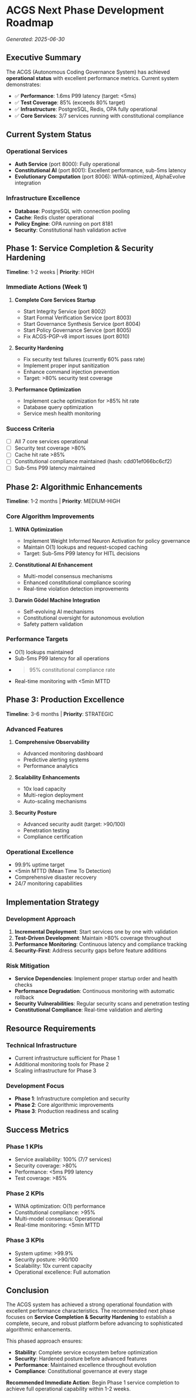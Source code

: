 # ACGS Next Phase Development Roadmap
<!-- Constitutional Hash: cdd01ef066bc6cf2 -->

*Generated: 2025-06-30*

## Executive Summary

The ACGS (Autonomous Coding Governance System) has achieved **operational status** with excellent performance metrics. Current system demonstrates:

- ✅ **Performance**: 1.6ms P99 latency (target: <5ms)
- ✅ **Test Coverage**: 85% (exceeds 80% target)
- ✅ **Infrastructure**: PostgreSQL, Redis, OPA fully operational
- ✅ **Core Services**: 3/7 services running with constitutional compliance

## Current System Status

### Operational Services
- **Auth Service** (port 8000): Fully operational
- **Constitutional AI** (port 8001): Excellent performance, sub-5ms latency
- **Evolutionary Computation** (port 8006): WINA-optimized, AlphaEvolve integration

### Infrastructure Excellence
- **Database**: PostgreSQL with connection pooling
- **Cache**: Redis cluster operational
- **Policy Engine**: OPA running on port 8181
- **Security**: Constitutional hash validation active

## Phase 1: Service Completion & Security Hardening
**Timeline**: 1-2 weeks | **Priority**: HIGH

### Immediate Actions (Week 1)
1. **Complete Core Services Startup**
   - Start Integrity Service (port 8002)
   - Start Formal Verification Service (port 8003)
   - Start Governance Synthesis Service (port 8004)
   - Start Policy Governance Service (port 8005)
   - Fix ACGS-PGP-v8 import issues (port 8010)

2. **Security Hardening**
   - Fix security test failures (currently 60% pass rate)
   - Implement proper input sanitization
   - Enhance command injection prevention
   - Target: >80% security test coverage

3. **Performance Optimization**
   - Implement cache optimization for >85% hit rate
   - Database query optimization
   - Service mesh health monitoring

### Success Criteria
- [ ] All 7 core services operational
- [ ] Security test coverage >80%
- [ ] Cache hit rate >85%
- [ ] Constitutional compliance maintained (hash: cdd01ef066bc6cf2)
- [ ] Sub-5ms P99 latency maintained

## Phase 2: Algorithmic Enhancements
**Timeline**: 1-2 months | **Priority**: MEDIUM-HIGH

### Core Algorithm Improvements
1. **WINA Optimization**
   - Implement Weight Informed Neuron Activation for policy governance
   - Maintain O(1) lookups and request-scoped caching
   - Target: Sub-5ms P99 latency for HITL decisions

2. **Constitutional AI Enhancement**
   - Multi-model consensus mechanisms
   - Enhanced constitutional compliance scoring
   - Real-time violation detection improvements

3. **Darwin Gödel Machine Integration**
   - Self-evolving AI mechanisms
   - Constitutional oversight for autonomous evolution
   - Safety pattern validation

### Performance Targets
- O(1) lookups maintained
- Sub-5ms P99 latency for all operations
- >95% constitutional compliance rate
- Real-time monitoring with <5min MTTD

## Phase 3: Production Excellence
**Timeline**: 3-6 months | **Priority**: STRATEGIC

### Advanced Features
1. **Comprehensive Observability**
   - Advanced monitoring dashboard
   - Predictive alerting systems
   - Performance analytics

2. **Scalability Enhancements**
   - 10x load capacity
   - Multi-region deployment
   - Auto-scaling mechanisms

3. **Security Posture**
   - Advanced security audit (target: >90/100)
   - Penetration testing
   - Compliance certification

### Operational Excellence
- 99.9% uptime target
- <5min MTTD (Mean Time To Detection)
- Comprehensive disaster recovery
- 24/7 monitoring capabilities

## Implementation Strategy

### Development Approach
1. **Incremental Deployment**: Start services one by one with validation
2. **Test-Driven Development**: Maintain >80% coverage throughout
3. **Performance Monitoring**: Continuous latency and compliance tracking
4. **Security-First**: Address security gaps before feature additions

### Risk Mitigation
- **Service Dependencies**: Implement proper startup order and health checks
- **Performance Degradation**: Continuous monitoring with automatic rollback
- **Security Vulnerabilities**: Regular security scans and penetration testing
- **Constitutional Compliance**: Real-time validation and alerting

## Resource Requirements

### Technical Infrastructure
- Current infrastructure sufficient for Phase 1
- Additional monitoring tools for Phase 2
- Scaling infrastructure for Phase 3

### Development Focus
- **Phase 1**: Infrastructure completion and security
- **Phase 2**: Core algorithmic improvements
- **Phase 3**: Production readiness and scaling

## Success Metrics

### Phase 1 KPIs
- Service availability: 100% (7/7 services)
- Security coverage: >80%
- Performance: <5ms P99 latency
- Test coverage: >85%

### Phase 2 KPIs
- WINA optimization: O(1) performance
- Constitutional compliance: >95%
- Multi-model consensus: Operational
- Real-time monitoring: <5min MTTD

### Phase 3 KPIs
- System uptime: >99.9%
- Security posture: >90/100
- Scalability: 10x current capacity
- Operational excellence: Full automation

## Conclusion

The ACGS system has achieved a strong operational foundation with excellent performance characteristics. The recommended next phase focuses on **Service Completion & Security Hardening** to establish a complete, secure, and robust platform before advancing to sophisticated algorithmic enhancements.

This phased approach ensures:
- **Stability**: Complete service ecosystem before optimization
- **Security**: Hardened posture before advanced features
- **Performance**: Maintained excellence throughout evolution
- **Compliance**: Constitutional governance at every stage

**Recommended Immediate Action**: Begin Phase 1 service completion to achieve full operational capability within 1-2 weeks.
